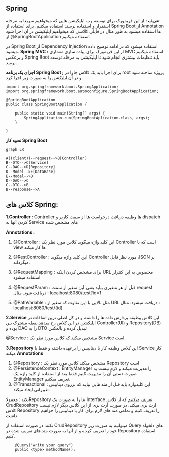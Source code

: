 ﻿## Spring
**تعریف :** 
از این فریمورک برای توسعه وب اپلیکیشن هایی که میخواهیم سریعا به مرحله استقرار و استفاده برسند استفاده میکنیم.
برای استفاده از Spring Boot از Annotation ها استفاده میشود به طور مثال در فایلی کلاسی که میخواهیم اپلیکیشن در آن اجرا شود از @SpringBootApplication استفاده میکنیم

در Spring Boot از Dependency Injection استفاده میشود که در ادامه توضیح داده میشود.
**Spring MVC :**
از این فریمورک برای پیاده سازی معماری MVC استفاده میکنیم و برعکس Spring Boot باید تنظیمات بیشتری انجام شود تا اپلیکیشن به مرحله توسعه برسد.

**اجرای یک برنامه Spring Boot ;**
برای اجرا باید یک کلاس جاوا در root پروژه ساخته شود و در آن اپلیکشن را به صورت زیر اجرا کرد.
‍
```
import org.springframework.boot.SpringApplication;
import org.springframework.boot.autoconfigure.SpringBootApplication;

@SpringBootApplication
public class SpringBootApplication {

    public static void main(String[] args) {
        SpringApplication.run(SpringBootAplication.class, args);
    }

}
```
**نحوه کار Spring Boot**

```mermaid
graph LR

A((client))--request-->B[Controller]
B--DTO-->C[Service]
C--DAO-->D[Repository]
D--Model-->E[DataBase]
E--Model-->D
D--DAO-->C
C--DTO-->B
B--response-->A
```

## کلاس های Spring:
**1.Controller :**
Controller ها وظیفه دریافت درخواست ها از سمت کاربر و dispatch کردن آنها به Service های مشخص شده 

**Annotations :**

 

 1. @Controller : این کلید واژه میگوید کلاس مورد نظر یک Controller است که با view ها کار میکند

 2. @RestController : این کلید واژه میگوید Controller مورد نظر فایل JSON بر میگرداند.

 3. @RequestMapping : برای مشخص کردن اینکه URL مخصوص به این کنترلر استفاده میشود

 4. @RequestParam : قبل از هر متغیری بیاید یعنی این متغیر از سمت request دریافت شود.
مثال : localhost:8080/test?id=1

5. @PathVariable : مثل بالایی با این تفاوت که متغیر از URL دریافت میشود.
مثال : localhost:8080/test/{id}

**2.Service**
این کلاس وظیفه پردازش داده ها را داشته و در کل اصلی ترین اتفاقات در اپلیکشن در این کلاس رخ میدهد.نقطه مشترک بین Controller(UI) و Repository(DB) بوده و DAO را به DTO تبدیل کرده و بالعکس

@Service : مشخص میکند که کلاس مورد نظر یک Service است.

**3.Repository**
این کلاس وظیفه کار با دیتابیس را برعهده داشته و فقط با Service کار میکند
**Annotations**

 1. @Repository : مشخص میکند کلاس مورد نظر یک Repository است 
 2. @PersistenceContext : EntityManager را مدیریت میکند و لازم نیست به صورت دستی آن را مدیریت کنیم فقط بعد از استفاده از کلید واژه یک EntityManager تعریف میکنیم.
 3. @Transactional : این کلیدوازه باید قبل از متد هایی بیاید که برروی دیتابیس تغییراتی ایجاد میکند.

نکته : معمولاRepository ها را به صورت یک Interface تعریف میکنیم که از کلاس CrudRepository ارث بری میکند. در صورت ارث بری از این کلاس دیگر لازم نیست کلاس Repository را تعریف کنیم و تمامی متد های لازم برای کار با دیتابیس را خواهیم داشت.

نکته: در صورت استفاده از CrudRepository میتوانیم به صورت زیر Query های دلخواه خود را تعریف کرده و از آنها به صورت متد های تعریف شده در Repository استفاده کنیم.
```
	@Query("write your query")
	public <type> methodName();
```
